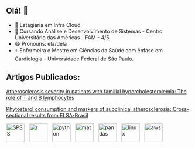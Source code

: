 ## Olá! 👋

- 🔭 Estagiária em Infra Cloud
- 🌱 Cursando Análise e Desenvolvimento de Sistemas - Centro Universitário das Américas - FAM - 4/5
- 😄 Pronouns: ela/dela
- ⚡ Enfermeira e Mestre em Ciências da Saúde com ênfase em Cardiologia - Universidade Federal de São Paulo.

## Artigos Publicados:

[Atherosclerosis severity in patients with familial hypercholesterolemia: The role of T and B lymphocytes](https://www.sciencedirect.com/science/article/pii/S2667089522000074?via=ihub)

[Phytosterol consumption and markers of subclinical atherosclerosis: Cross-sectional results from ELSA-Brasil](https://www.nmcd-journal.com/article/S0939-4753%2821%2900124-1/abstract)


 <img
   align="left"
   alt="SPSS"
   title="SPSS"
   width="50px"
   style="padding-right: 10px;"
   src="https://cdn.jsdelivr.net/gh/devicons/devicon@latest/icons/spss/spss-original.svg" />
<img
   align="left"
   alt="r"
   title="r"
   width="50px"
   style="padding-right: 10px;"
   src="https://cdn.jsdelivr.net/gh/devicons/devicon@latest/icons/r/r-original.svg" />
          
  <img
   align="left"
   alt="python"
   title="python"
   width="50px"
   style="padding-right: 10px;"
   src="https://cdn.jsdelivr.net/gh/devicons/devicon@latest/icons/python/python-original.svg" />

  <img
   align="left"
   alt="mat"
   title="mat"
   width="50px"
   style="padding-right: 10px;"
   src="https://cdn.jsdelivr.net/gh/devicons/devicon@latest/icons/pandas/pandas-original-wordmark.svg" />

  <img
   align="left"
   alt="pandas"
   title="pandas"
   width="50px"
   style="padding-right: 10px;"
   src="https://cdn.jsdelivr.net/gh/devicons/devicon@latest/icons/matplotlib/matplotlib-original.svg" />

   <img
   align="left"
   alt="linux"
   title="linux"
   width="50px"
   style="padding-right: 10px;"
   src="https://cdn.jsdelivr.net/gh/devicons/devicon@latest/icons/linux/linux-original.svg" />
   
   <img
   align="left"
   alt="aws"
   title="aws"
   width="50px"
   style="padding-right: 10px;"
   src="https://cdn.jsdelivr.net/gh/devicons/devicon@latest/icons/amazonwebservices/amazonwebservices-original-wordmark.svg" />
  

         

